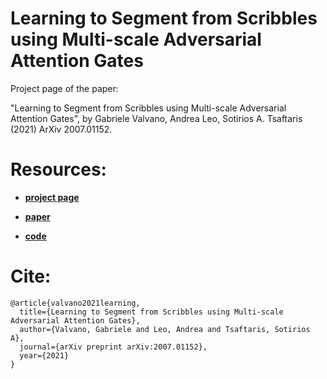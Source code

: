 # Learning to Segment from Scribbles using Multi-scale Adversarial Attention Gates

Project page of the paper: 

"Learning to Segment from Scribbles using Multi-scale Adversarial Attention Gates", by Gabriele Valvano, Andrea Leo, Sotirios A. Tsaftaris (2021) ArXiv 2007.01152.

# Resources:

- [**project page**](https://vios-s.github.io/multiscale-adversarial-attention-gates/)

- [**paper**](https://arxiv.org/abs/2007.01152)

- [**code**](https://github.com/gvalvano/multiscale-adversarial-attention-gates)

# Cite:

```
@article{valvano2021learning,
  title={Learning to Segment from Scribbles using Multi-scale Adversarial Attention Gates},
  author={Valvano, Gabriele and Leo, Andrea and Tsaftaris, Sotirios A},
  journal={arXiv preprint arXiv:2007.01152},
  year={2021}
}
```
